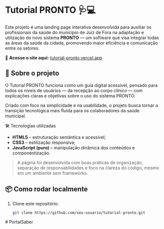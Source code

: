 # Tutorial PRONTO 🩺💻

Este projeto é uma landing page interativa desenvolvida para auxiliar os profissionais da saúde do município de Juiz de Fora na adaptação e utilização do novo sistema **PRONTO** — um software que visa integrar todas as áreas da saúde da cidade, promovendo maior eficiência e comunicação entre os setores.

📍 **Acesse o site aqui:** [tutorial-pronto.vercel.app](https://tutorial-pronto.vercel.app)

## 🔎 Sobre o projeto

O Tutorial PRONTO funciona como um guia digital acessível, pensado para todos os níveis de usuários — da recepção ao corpo clínico — com explicações claras e objetivas sobre o uso do sistema PRONTO.

Criado com foco na simplicidade e na usabilidade, o projeto busca tornar a transição tecnológica mais fluida para os colaboradores da saúde municipal.

🛠️ Tecnologias utilizadas

- **HTML5** – estruturação semântica e acessível;
- **CSS3** – estilização responsiva;
- **JavaScript (puro)** – manipulação dinâmica dos conteúdos e componentização.

> A página foi desenvolvida com boas práticas de organização, separação de responsabilidades e foco na clareza do código, mesmo em um ambiente sem frameworks.

## 📦 Como rodar localmente

1. Clone este repositório:
   ```bash
   git clone https://github.com/seu-usuario/tutorial-pronto.git
   
#   P o r t a l S a b e r  
 